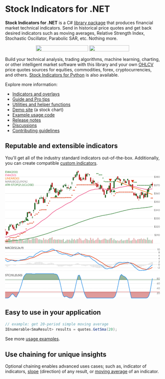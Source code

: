 # Stock Indicators for .NET

**Stock Indicators for .NET** is a C# [library package](https://www.nuget.org/packages/Skender.Stock.Indicators) that produces financial market technical indicators. Send in historical price quotes and get back desired indicators such as moving averages, Relative Strength Index, Stochastic Oscillator, Parabolic SAR, etc. Nothing more.

<div style="text-align:center;">
<a href="https://www.nuget.org/packages/Skender.Stock.Indicators" aria-label="Get the NuGet package."><img src="https://img.shields.io/nuget/v/skender.stock.indicators?logo=NuGet&label=NuGet%20Package&color=blue&cacheSeconds=259200" alt="" width="170" height="20" /></a>
<a href="https://www.nuget.org/packages/Skender.Stock.Indicators" aria-label="Read more about package downloads."><img src="https://img.shields.io/nuget/dt/skender.stock.indicators?logo=NuGet&label=Downloads&cacheSeconds=259200" alt="" width=130 height="20" /></a>
</div>

Build your technical analysis, trading algorithms, machine learning, charting, or other intelligent market software with this library and your own [OHLCV](guide.md#historical-quotes) price quotes sources for equities, commodities, forex, cryptocurrencies, and others. [Stock Indicators for Python](https://python.stockindicators.dev/) is also available.

Explore more information:

- [Indicators and overlays](indicators.md)
- [Guide and Pro tips](guide.md)
- [Utilities and helper functions](utilities.md)
- [Demo site](https://charts.stockindicators.dev/) (a stock chart)
- [Example usage code](examples.md)
- [Release notes](https://github.com/DaveSkender/Stock.Indicators/releases)
- [Discussions](https://github.com/DaveSkender/Stock.Indicators/discussions)
- [Contributing guidelines](contributing.md)

## Reputable and extensible indicators

You'll get all of the industry standard indicators out-of-the-box. Additionally, you can create compatible [custom indicators](guide.md#creating-custom-indicators).

![sample indicators shown in chart](examples.webp)

## Easy to use in your application

```csharp
// example: get 20-period simple moving average
IEnumerable<SmaResult> results = quotes.GetSma(20);
```

See more [usage examples](guide.md#example-usage).

## Use chaining for unique insights

Optional chaining enables advanced uses cases; such as, indicator of indicators, [slope](indicators/Slope.md) (direction) of any result, or [moving average](indicators.md#moving-average) of an indicator.
